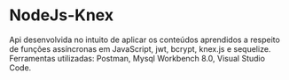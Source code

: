 # NodeJs-Knex
Api desenvolvida no intuito de aplicar os conteúdos aprendidos a respeito de funções assíncronas em JavaScript, jwt, bcrypt, knex.js e sequelize.
Ferramentas utilizadas: Postman, Mysql Workbench 8.0, Visual Studio Code.
